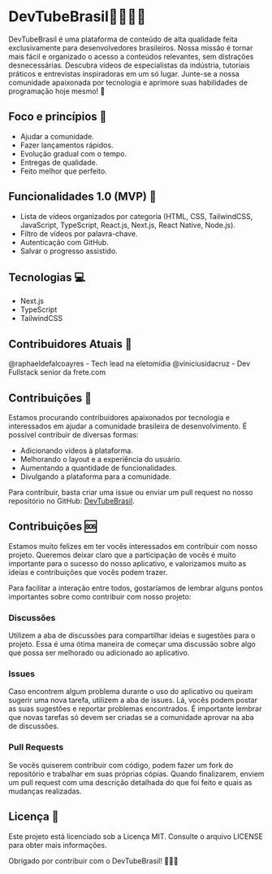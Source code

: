 # DevTubeBrasil👨‍💻🇧🇷

DevTubeBrasil é uma plataforma de conteúdo de alta qualidade feita exclusivamente para desenvolvedores brasileiros. Nossa missão é tornar mais fácil e organizado o acesso a conteúdos relevantes, sem distrações desnecessárias. Descubra vídeos de especialistas da indústria, tutoriais práticos e entrevistas inspiradoras em um só lugar. Junte-se a nossa comunidade apaixonada por tecnologia e aprimore suas habilidades de programação hoje mesmo! 🚀

## Foco e princípios 🎯

- Ajudar a comunidade.
- Fazer lançamentos rápidos.
- Evolução gradual com o tempo.
- Entregas de qualidade.
- Feito melhor que perfeito.

## Funcionalidades 1.0 (MVP) 🚀

- Lista de vídeos organizados por categoria (HTML, CSS, TailwindCSS, JavaScript, TypeScript, React.js, Next.js, React Native, Node.js).
- Filtro de vídeos por palavra-chave.
- Autenticação com GitHub.
- Salvar o progresso assistido.

## Tecnologias 💻

- Next.js
- TypeScript
- TailwindCSS

## Contribuidores Atuais 👥

@raphaeldefalcoayres - Tech lead na eletomídia
@viniciusidacruz - Dev Fullstack senior da frete.com

## Contribuições 🤝

Estamos procurando contribuidores apaixonados por tecnologia e interessados em ajudar a comunidade brasileira de desenvolvimento. É possível contribuir de diversas formas:

- Adicionando vídeos à plataforma.
- Melhorando o layout e a experiência do usuário.
- Aumentando a quantidade de funcionalidades.
- Divulgando a plataforma para a comunidade.

Para contribuir, basta criar uma issue ou enviar um pull request no nosso repositório no GitHub: [DevTubeBrasil](https://github.com/seu-username/devtube-brasil).

## Contribuições 🆘

Estamos muito felizes em ter vocês interessados em contribuir com nosso projeto. Queremos deixar claro que a participação de vocês é muito importante para o sucesso do nosso aplicativo, e valorizamos muito as ideias e contribuições que vocês podem trazer.

Para facilitar a interação entre todos, gostaríamos de lembrar alguns pontos importantes sobre como contribuir com nosso projeto:

### Discussões

Utilizem a aba de discussões para compartilhar ideias e sugestões para o projeto. Essa é uma ótima maneira de começar uma discussão sobre algo que possa ser melhorado ou adicionado ao aplicativo.

### Issues

Caso encontrem algum problema durante o uso do aplicativo ou queiram sugerir uma nova tarefa, utilizem a aba de issues. Lá, vocês podem postar as suas sugestões e reportar problemas encontrados. É importante lembrar que novas tarefas só devem ser criadas se a comunidade aprovar na aba de discussões.

### Pull Requests

Se vocês quiserem contribuir com código, podem fazer um fork do repositório e trabalhar em suas próprias cópias. Quando finalizarem, enviem um pull request com uma descrição detalhada do que foi feito e quais as mudanças realizadas.

## Licença 📝

Este projeto está licenciado sob a Licença MIT. Consulte o arquivo LICENSE para obter mais informações.

Obrigado por contribuir com o DevTubeBrasil! 🚀🇧🇷
